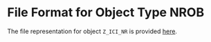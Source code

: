 # File Format for Object Type NROB

The file representation for object `Z_ICI_NR` is provided [here](./examples/z_ici_nr.json).
